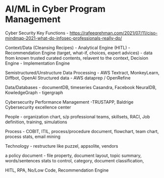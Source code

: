 # AI/ML in Cyber Program Management

Cyber Security Key Functions - 
https://rafeeqrehman.com/2021/07/11/ciso-mindmap-2021-what-do-infosec-professionals-really-do/

Context/Data (Cleansing Recipes) - 
Analytical Engine (HITL) - 
Recommendation Engine (target, what-if, choices, expert advices) - data from known trusted curated contents, relavent to the context,
Decision Engine - 
Implementation Engine

Semistructured/Unstructure Data Processing - AWS Textract, MonkeyLearn, Diffbot, OpenAI
Structured data - AWS dataprep / OpenRefine 

Data/Databases - documentDB, timeseries Casandra, Facebook NeuralDB, KowledgeGraph - tigergraph

Cybersecurity Performance Management -TRUSTAPP, Baldrige Cybersecurity excellence center

People - organization chart, s/p professional teams, skillsets, RACI, Job definition, training, simulations

Process - COBIT, ITIL, process/procedure document, flowchart, team chart, process stats, email mining

Technology - restructure like puzzel, appsolite, vendors

a policy document - file property, document layout, topic summary, words/sentences stats to control, category, document classification,  

HITL, RPA, No/Low Code, Recommendation Engine 
